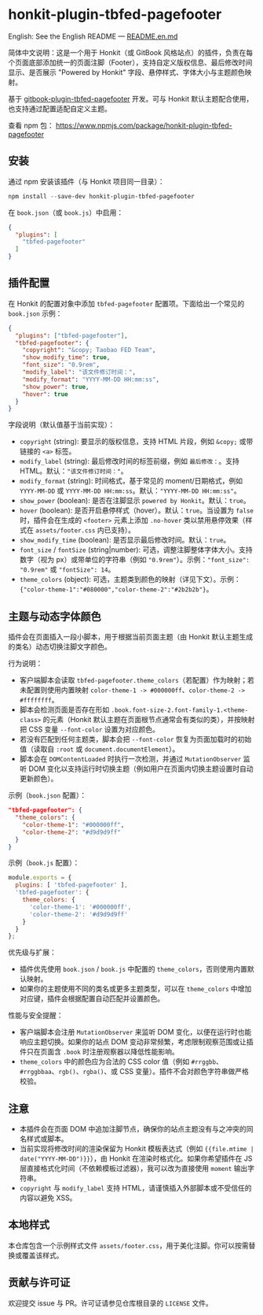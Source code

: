 # honkit-plugin-tbfed-pagefooter

English: See the English README — [README.en.md](README.en.md)

简体中文说明：这是一个用于 Honkit（或 GitBook 风格站点）的插件，负责在每个页面底部添加统一的页面注脚（Footer），支持自定义版权信息、最后修改时间显示、是否展示 "Powered by Honkit" 字段、悬停样式、字体大小与主题颜色映射。

基于 [gitbook-plugin-tbfed-pagefooter](https://github.com/zhj3618/gitbook-plugin-tbfed-pagefooter) 开发。可与 Honkit 默认主题配合使用，也支持通过配置适配自定义主题。

查看 npm 包： https://www.npmjs.com/package/honkit-plugin-tbfed-pagefooter

## 安装

通过 npm 安装该插件（与 Honkit 项目同一目录）：

```powershell
npm install --save-dev honkit-plugin-tbfed-pagefooter
```

在 `book.json`（或 `book.js`）中启用：

```json
{
  "plugins": [
    "tbfed-pagefooter"
  ]
}
```

## 插件配置

在 Honkit 的配置对象中添加 `tbfed-pagefooter` 配置项。下面给出一个常见的 `book.json` 示例：

```json
{
  "plugins": ["tbfed-pagefooter"],
  "tbfed-pagefooter": {
    "copyright": "&copy; Taobao FED Team",
    "show_modify_time": true,
    "font_size": "0.9rem",
    "modify_label": "该文件修订时间：",
    "modify_format": "YYYY-MM-DD HH:mm:ss",
    "show_power": true,
    "hover": true
  }
}
```

字段说明（默认值基于当前实现）：

- `copyright` (string): 要显示的版权信息，支持 HTML 片段，例如 `&copy;` 或带链接的 `<a>` 标签。
- `modify_label` (string): 最后修改时间的标签前缀，例如 `最后修改：`。支持 HTML。默认：`"该文件修订时间："`。
- `modify_format` (string): 时间格式，基于常见的 moment/日期格式，例如 `YYYY-MM-DD` 或 `YYYY-MM-DD HH:mm:ss`。默认：`"YYYY-MM-DD HH:mm:ss"`。
- `show_power` (boolean): 是否在注脚显示 `powered by Honkit`。默认：`true`。
- `hover` (boolean): 是否开启悬停样式（hover）。默认：`true`。当设置为 `false` 时，插件会在生成的 `<footer>` 元素上添加 `.no-hover` 类以禁用悬停效果（样式在 `assets/footer.css` 内已支持）。
- `show_modify_time` (boolean): 是否显示最后修改时间。默认：`true`。
- `font_size` / `fontSize` (string|number): 可选，调整注脚整体字体大小。支持数字（视为 px）或带单位的字符串（例如 `"0.9rem"`）。示例：`"font_size": "0.9rem"` 或 `"fontSize": 14`。
- `theme_colors` (object): 可选，主题类到颜色的映射（详见下文）。示例：`{"color-theme-1":"#080000","color-theme-2":"#2b2b2b"}`。


## 主题与动态字体颜色

插件会在页面插入一段小脚本，用于根据当前页面主题（由 Honkit 默认主题生成的类名）动态切换注脚文字颜色。

行为说明：

- 客户端脚本会读取 `tbfed-pagefooter.theme_colors`（若配置）作为映射；若未配置则使用内置映射 `color-theme-1 -> #000000ff`、`color-theme-2 -> #ffffffff`。
- 脚本会检测页面是否存在形如 `.book.font-size-2.font-family-1.<theme-class>` 的元素（Honkit 默认主题在页面根节点通常会有类似的类），并按映射把 CSS 变量 `--font-color` 设置为对应颜色。
- 若没有匹配到任何主题类，脚本会把 `--font-color` 恢复为页面加载时的初始值（读取自 `:root` 或 `document.documentElement`）。
- 脚本会在 `DOMContentLoaded` 时执行一次检测，并通过 `MutationObserver` 监听 DOM 变化以支持运行时切换主题（例如用户在页面内切换主题设置时自动更新颜色）。

示例（`book.json` 配置）：

```json
"tbfed-pagefooter": {
  "theme_colors": {
    "color-theme-1": "#000000ff",
    "color-theme-2": "#d9d9d9ff"
  }
}
```

示例（`book.js` 配置）：

```javascript
module.exports = {
  plugins: [ 'tbfed-pagefooter' ],
  'tbfed-pagefooter': {
    theme_colors: {
      'color-theme-1': '#000000ff',
      'color-theme-2': '#d9d9d9ff'
    }
  }
};
```

优先级与扩展：

- 插件优先使用 `book.json` / `book.js` 中配置的 `theme_colors`，否则使用内置默认映射。
- 如果你的主题使用不同的类名或更多主题类型，可以在 `theme_colors` 中增加对应键，插件会根据配置自动匹配并设置颜色。

性能与安全提醒：

- 客户端脚本会注册 `MutationObserver` 来监听 DOM 变化，以便在运行时也能响应主题切换。如果你的站点 DOM 变动非常频繁，考虑限制观察范围或让插件只在页面含 `.book` 时注册观察器以降低性能影响。
- `theme_colors` 中的颜色应为合法的 CSS color 值（例如 `#rrggbb`、`#rrggbbaa`、`rgb()`、`rgba()`、或 CSS 变量）。插件不会对颜色字符串做严格校验。

## 注意

- 本插件会在页面 DOM 中追加注脚节点，确保你的站点主题没有与之冲突的同名样式或脚本。
- 当前实现将修改时间的渲染保留为 Honkit 模板表达式（例如 `{{file.mtime | date("YYYY-MM-DD")}}`），由 Honkit 在渲染时格式化。如果你希望插件在 JS 层直接格式化时间（不依赖模板过滤器），我可以改为直接使用 `moment` 输出字符串。
- `copyright` 与 `modify_label` 支持 HTML，请谨慎插入外部脚本或不受信任的内容以避免 XSS。

## 本地样式

本仓库包含一个示例样式文件 `assets/footer.css`，用于美化注脚。你可以按需替换或覆盖该样式。

## 贡献与许可证

欢迎提交 issue 与 PR。许可证请参见仓库根目录的 `LICENSE` 文件。

